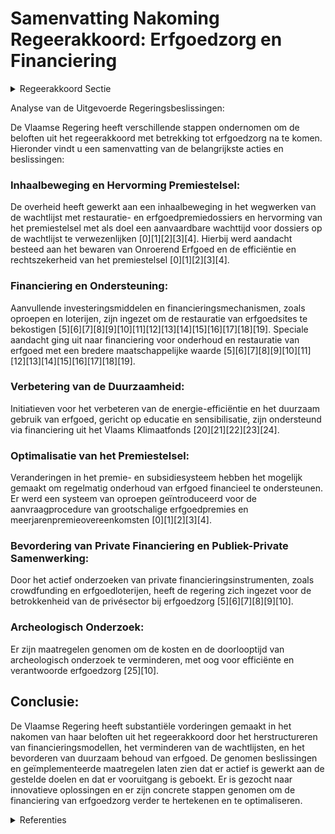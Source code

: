 # Samenvatting Nakoming Regeerakkoord: Erfgoedzorg en Financiering

<details>
        <summary>Regeerakkoord Sectie </summary>
        <p>7.2.1 Financiering erfgoedzorg De wachtlijst met restauratie- en erfgoed-premiedossiers is de voorbije regeerperiode significant ingekort maar ondanks de hoge investeringen in de restauratie en het onderhoud van beschermd erfgoed die gebeurden is er nog steeds een wachtlijst. De financiering van de erfgoedsector zal dus verder hertekend moeten worden: Met extra investeringsmiddelen maken we een inhaalbeweging in het wegwerken van de wachtlijst. Tevens onderzoeken we of er andere maatregelen genomen kunnen worden die de wachtlijst mee kunnen helpen terug dringen. We hervormen het premiestelsel om te komen tot een aanvaardbare wachttijd voor dossiers op de wachtlijst. We hebben hierbij aandacht voor het bewaren van het Onroerend Erfgoed, de efficiëntie en rechtszekerheid van het premiestelsel en de maatregelen en voor-waarden die opgelegd worden door het agentschap Onroerend Erfgoed. Om de levensduur van restauraties te ver lengen wordt volop de kaart van het onder houd en goed huisvaderschap getrokken. Dit heeft een dubbel voordeel: niet alleen blijft de authenticiteit van een monu-ment beter bewaard, het heeft ook belangrijke positieve financiële consequenties Voor de restauratie van sites zetten we ook in op financiering uit de privésector. We bekijken instrumenten zoals crowdfunding en een erfgoedloterij. We onderzoeken hoe de kost en de door-looptijd van archeologisch onderzoek verder verlaagd kan worden. </p>
        </details> 

Analyse van de Uitgevoerde Regeringsbeslissingen:

De Vlaamse Regering heeft verschillende stappen ondernomen om de beloften uit het regeerakkoord met betrekking tot erfgoedzorg na te komen. Hieronder vindt u een samenvatting van de belangrijkste acties en beslissingen:

### Inhaalbeweging en Hervorming Premiestelsel:
De overheid heeft gewerkt aan een inhaalbeweging in het wegwerken van de wachtlijst met restauratie- en erfgoedpremiedossiers en hervorming van het premiestelsel met als doel een aanvaardbare wachttijd voor dossiers op de wachtlijst te verwezenlijken \[0\]\[1\]\[2\]\[3\]\[4\]. Hierbij werd aandacht besteed aan het bewaren van Onroerend Erfgoed en de efficiëntie en rechtszekerheid van het premiestelsel \[0\]\[1\]\[2\]\[3\]\[4\].

### Financiering en Ondersteuning:
Aanvullende investeringsmiddelen en financieringsmechanismen, zoals oproepen en loterijen, zijn ingezet om de restauratie van erfgoedsites te bekostigen \[5\]\[6\]\[7\]\[8\]\[9\]\[10\]\[11\]\[12\]\[13\]\[14\]\[15\]\[16\]\[17\]\[18\]\[19\]. Speciale aandacht ging uit naar financiering voor onderhoud en restauratie van erfgoed met een bredere maatschappelijke waarde \[5\]\[6\]\[7\]\[8\]\[9\]\[10\]\[11\]\[12\]\[13\]\[14\]\[15\]\[16\]\[17\]\[18\]\[19\].

### Verbetering van de Duurzaamheid:
Initiatieven voor het verbeteren van de energie-efficiëntie en het duurzaam gebruik van erfgoed, gericht op educatie en sensibilisatie, zijn ondersteund via financiering uit het Vlaams Klimaatfonds \[20\]\[21\]\[22\]\[23\]\[24\].

### Optimalisatie van het Premiestelsel:
Veranderingen in het premie- en subsidiesysteem hebben het mogelijk gemaakt om regelmatig onderhoud van erfgoed financieel te ondersteunen. Er werd een systeem van oproepen geïntroduceerd voor de aanvraagprocedure van grootschalige erfgoedpremies en meerjarenpremieovereenkomsten \[0\]\[1\]\[2\]\[3\]\[4\].

### Bevordering van Private Financiering en Publiek-Private Samenwerking:
Door het actief onderzoeken van private financieringsinstrumenten, zoals crowdfunding en erfgoedloterijen, heeft de regering zich ingezet voor de betrokkenheid van de privésector bij erfgoedzorg \[5\]\[6\]\[7\]\[8\]\[9\]\[10\].

### Archeologisch Onderzoek:
Er zijn maatregelen genomen om de kosten en de doorlooptijd van archeologisch onderzoek te verminderen, met oog voor efficiënte en verantwoorde erfgoedzorg \[25\]\[10\].

## Conclusie:
De Vlaamse Regering heeft substantiële vorderingen gemaakt in het nakomen van haar beloften uit het regeerakkoord door het herstructureren van financieringsmodellen, het verminderen van de wachtlijsten, en het bevorderen van duurzaam behoud van erfgoed. De genomen beslissingen en geïmplementeerde maatregelen laten zien dat er actief is gewerkt aan de gestelde doelen en dat er vooruitgang is geboekt. Er is gezocht naar innovatieve oplossingen en er zijn concrete stappen genomen om de financiering van erfgoedzorg verder te hertekenen en te optimaliseren.

<details>
        <summary> Referenties</summary>
        **[\[0\]](https://beslissingenvlaamseregering.vlaanderen.be/?search=Stand%20van%20zaken%20afbouw%20wachtlijst%20restauratie-%20en%20erfgoedpremies%20en%20bijsturing%20premiestelsel%20onroerend%20erfgoed&dateOption=select&startDate=2022-03-25T09%3A00%3A00Z&endDate=2022-03-25T09%3A00%3A00Z)** : **(2022-03-25)** Stand van zaken afbouw wachtlijst restauratie- en erfgoedpremies en bijsturing premiestelsel onroerend erfgoed 

**[\[1\]](https://beslissingenvlaamseregering.vlaanderen.be/?search=Wijziging%20aanvraagprocedures%20voor%20erfgoedpremies%20en%20meerjarenpremieovereenkomsten&dateOption=select&startDate=2020-12-11T09%3A00%3A00Z&endDate=2020-12-11T09%3A00%3A00Z)** : **(2020-12-11)** Wijziging aanvraagprocedures voor erfgoedpremies en meerjarenpremieovereenkomsten 

**[\[2\]](https://beslissingenvlaamseregering.vlaanderen.be/?search=Wijziging%20aanvraagprocedures%20voor%20erfgoedpremies%20en%20meerjarenpremieovereenkomsten&dateOption=select&startDate=2020-09-18T08%3A00%3A00Z&endDate=2020-09-18T08%3A00%3A00Z)** : **(2020-09-18)** Wijziging aanvraagprocedures voor erfgoedpremies en meerjarenpremieovereenkomsten 

**[\[3\]](https://beslissingenvlaamseregering.vlaanderen.be/?search=Wijziging%20Onroerenderfgoedbesluit%3A%20aanvraagprocedures%20voor%20erfgoedpremies%20en%20meerjaren-premieovereenkomsten&dateOption=select&startDate=2020-10-30T09%3A00%3A00Z&endDate=2020-10-30T09%3A00%3A00Z)** : **(2020-10-30)** Wijziging Onroerenderfgoedbesluit: aanvraagprocedures voor erfgoedpremies en meerjaren-premieovereenkomsten 

**[\[4\]](https://beslissingenvlaamseregering.vlaanderen.be/?search=Schorsen%20aanvraagmogelijkheden%20erfgoedpremies%20bijzondere%20procedure&dateOption=select&startDate=2020-10-16T07%3A00%3A00Z&endDate=2020-10-16T07%3A00%3A00Z)** : **(2020-10-16)** Schorsen aanvraagmogelijkheden erfgoedpremies bijzondere procedure 

**[\[5\]](https://beslissingenvlaamseregering.vlaanderen.be/?search=Plan%20Vlaamse%20Veerkracht%3A%20dossier%2099&dateOption=select&startDate=2021-05-21T08%3A00%3A00Z&endDate=2021-05-21T08%3A00%3A00Z)** : **(2021-05-21)** Plan Vlaamse Veerkracht: dossier 99 

**[\[6\]](https://beslissingenvlaamseregering.vlaanderen.be/?search=Erfgoedpremies%20via%20oproepen%3A%20preselectie%20van%20kandidaat-dossiers&dateOption=select&startDate=2022-06-03T08%3A00%3A00Z&endDate=2022-06-03T08%3A00%3A00Z)** : **(2022-06-03)** Erfgoedpremies via oproepen: preselectie van kandidaat-dossiers 

**[\[7\]](https://beslissingenvlaamseregering.vlaanderen.be/?search=Plan%20Vlaamse%20Veerkracht%3A%20Oproepen%20erfgoedpremie%202021&dateOption=select&startDate=2021-07-02T08%3A00%3A00Z&endDate=2021-07-02T08%3A00%3A00Z)** : **(2021-07-02)** Plan Vlaamse Veerkracht: Oproepen erfgoedpremie 2021 

**[\[8\]](https://beslissingenvlaamseregering.vlaanderen.be/?search=Plan%20Vlaamse%20Veerkracht%3A%20investeringen%20onroerend%20erfgoed&dateOption=select&startDate=2022-10-28T08%3A00%3A00Z&endDate=2022-10-28T08%3A00%3A00Z)** : **(2022-10-28)** Plan Vlaamse Veerkracht: investeringen onroerend erfgoed 

**[\[9\]](https://beslissingenvlaamseregering.vlaanderen.be/?search=Plan%20Vlaamse%20Veerkracht%3A%20besteding%20middelen%20beleidsveld%20Onroerend%20Erfgoed&dateOption=select&startDate=2021-12-03T09%3A00%3A00Z&endDate=2021-12-03T09%3A00%3A00Z)** : **(2021-12-03)** Plan Vlaamse Veerkracht: besteding middelen beleidsveld Onroerend Erfgoed 

**[\[10\]](https://beslissingenvlaamseregering.vlaanderen.be/?search=Plan%20Vlaamse%20Veerkracht%3A%20Besteding%20middelen%20beleidsveld%20Onroerend%20Erfgoed%20&dateOption=select&startDate=2022-02-25T09%3A00%3A00Z&endDate=2022-02-25T09%3A00%3A00Z)** : **(2022-02-25)** Plan Vlaamse Veerkracht: Besteding middelen beleidsveld Onroerend Erfgoed  

**[\[11\]](https://beslissingenvlaamseregering.vlaanderen.be/?search=Plan%20Vlaamse%20Veerkracht%3A%20Subsidie%20restauratie%20kasteeldomein%20Heers&dateOption=select&startDate=2022-12-02T09%3A00%3A00Z&endDate=2022-12-02T09%3A00%3A00Z)** : **(2022-12-02)** Plan Vlaamse Veerkracht: Subsidie restauratie kasteeldomein Heers 

**[\[12\]](https://beslissingenvlaamseregering.vlaanderen.be/?search=Verdeling%20van%20de%20middelen%20van%20het%20noodfonds%20cultuur&dateOption=select&startDate=2020-07-10T08%3A00%3A00Z&endDate=2020-07-10T08%3A00%3A00Z)** : **(2020-07-10)** Verdeling van de middelen van het noodfonds cultuur 

**[\[13\]](https://beslissingenvlaamseregering.vlaanderen.be/?search=Bekrachtiging%20en%20afkondiging%20decreet%20over%20Vlaamse%20erfgoednetwerken&dateOption=select&startDate=2023-11-23T16%3A00%3A00Z&endDate=2023-11-23T16%3A00%3A00Z)** : **(2023-11-23)** Bekrachtiging en afkondiging decreet over Vlaamse erfgoednetwerken 

**[\[14\]](https://beslissingenvlaamseregering.vlaanderen.be/?search=Medefinanciering%20infrastructuurproject%20Kunst-%20en%20Museumsite%20Musea%20Brugge&dateOption=select&startDate=2020-11-13T09%3A00%3A00Z&endDate=2020-11-13T09%3A00%3A00Z)** : **(2020-11-13)** Medefinanciering infrastructuurproject Kunst- en Museumsite Musea Brugge 

**[\[15\]](https://beslissingenvlaamseregering.vlaanderen.be/?search=Strategische%20Visienota%20Cultureel%20Erfgoed&dateOption=select&startDate=2021-03-31T15%3A00%3A00Z&endDate=2021-03-31T15%3A00%3A00Z)** : **(2021-03-31)** Strategische Visienota Cultureel Erfgoed 

**[\[16\]](https://beslissingenvlaamseregering.vlaanderen.be/?search=Opheffing%20terugvorderingstermijn%20diverse%20steunmaatregelen%20Agentschap%20Innoveren%20en%20Ondernemen&dateOption=select&startDate=2023-10-13T08%3A00%3A00Z&endDate=2023-10-13T08%3A00%3A00Z)** : **(2023-10-13)** Opheffing terugvorderingstermijn diverse steunmaatregelen Agentschap Innoveren en Ondernemen 

**[\[17\]](https://beslissingenvlaamseregering.vlaanderen.be/?search=Herverdeling%20provisioneel%20krediet%3A%20versterking%20ouderenzorgbeleid&dateOption=select&startDate=2023-12-22T09%3A00%3A00Z&endDate=2023-12-22T09%3A00%3A00Z)** : **(2023-12-22)** Herverdeling provisioneel krediet: versterking ouderenzorgbeleid 

**[\[18\]](https://beslissingenvlaamseregering.vlaanderen.be/?search=Verlenging%20verhoogde%20subsidi%C3%ABring%20van%20planning%2C%20ontwikkeling%20en%20uitvoering%20van%20ge%C3%AFntegreerd%20natuurbeheer&dateOption=select&startDate=2023-03-17T09%3A00%3A00Z&endDate=2023-03-17T09%3A00%3A00Z)** : **(2023-03-17)** Verlenging verhoogde subsidiëring van planning, ontwikkeling en uitvoering van geïntegreerd natuurbeheer 

**[\[19\]](https://beslissingenvlaamseregering.vlaanderen.be/?search=Vijfde%20addendum%20bij%20protocolovereenkomst%20over%20meerjarenplanning%20herstructurering%20en%20restauratie%20vroegere%20mijnsite%20Beringen%20in%20het%20kader%20van%20project%20Mijn-Wereld&dateOption=select&startDate=2022-12-23T09%3A00%3A00Z&endDate=2022-12-23T09%3A00%3A00Z)** : **(2022-12-23)** Vijfde addendum bij protocolovereenkomst over meerjarenplanning herstructurering en restauratie vroegere mijnsite Beringen in het kader van project Mijn-Wereld 

**[\[20\]](https://beslissingenvlaamseregering.vlaanderen.be/?search=Aanpak%20besteding%20middelen%20Vlaams%20Klimaatfonds%20%28VKF%29%20voor%20de%20maatregel%20%E2%80%98Erfgoed%3A%20educatie%20en%20sensibilisatie%20met%20het%20oog%20op%20energiezuinig%20erfgoed%E2%80%99&dateOption=select&startDate=2023-10-20T08%3A00%3A00Z&endDate=2023-10-20T08%3A00%3A00Z)** : **(2023-10-20)** Aanpak besteding middelen Vlaams Klimaatfonds (VKF) voor de maatregel ‘Erfgoed: educatie en sensibilisatie met het oog op energiezuinig erfgoed’ 

**[\[21\]](https://beslissingenvlaamseregering.vlaanderen.be/?search=Aanpak%20besteding%20middelen%20Vlaams%20Klimaatfonds%20voor%20de%20maatregel%20%E2%80%98Erfgoed%3A%20educatie%20en%20sensibilisatie%20met%20het%20oog%20op%20energiezuinig%20erfgoed%E2%80%99&dateOption=select&startDate=2022-09-02T08%3A00%3A00Z&endDate=2022-09-02T08%3A00%3A00Z)** : **(2022-09-02)** Aanpak besteding middelen Vlaams Klimaatfonds voor de maatregel ‘Erfgoed: educatie en sensibilisatie met het oog op energiezuinig erfgoed’ 

**[\[22\]](https://beslissingenvlaamseregering.vlaanderen.be/?search=Aanpak%20besteding%20middelen%20voor%20verderzetting%20onderbouwde%20aanpak%20energiebesparing%20gebouwenpark%20sector%20Welzijn%2C%20Volksgezondheid%20en%20Gezin&dateOption=select&startDate=2023-11-23T16%3A00%3A00Z&endDate=2023-11-23T16%3A00%3A00Z)** : **(2023-11-23)** Aanpak besteding middelen voor verderzetting onderbouwde aanpak energiebesparing gebouwenpark sector Welzijn, Volksgezondheid en Gezin 

**[\[23\]](https://beslissingenvlaamseregering.vlaanderen.be/?search=Besteding%20middelen%20Vlaams%20Klimaatfonds%20%28VKF%29%20voor%20verderzetting%20onderbouwde%20aanpak%20energiebesparing%20gebouwenpark%20in%20de%20sector%20Welzijn%2C%20Volksgezondheid%20en%20Gezin&dateOption=select&startDate=2021-07-02T08%3A00%3A00Z&endDate=2021-07-02T08%3A00%3A00Z)** : **(2021-07-02)** Besteding middelen Vlaams Klimaatfonds (VKF) voor verderzetting onderbouwde aanpak energiebesparing gebouwenpark in de sector Welzijn, Volksgezondheid en Gezin 

**[\[24\]](https://beslissingenvlaamseregering.vlaanderen.be/?search=Ontwerpdecreet%20over%20Vlaamse%20erfgoednetwerken&dateOption=select&startDate=2023-09-08T08%3A00%3A00Z&endDate=2023-09-08T08%3A00%3A00Z)** : **(2023-09-08)** Ontwerpdecreet over Vlaamse erfgoednetwerken 

**[\[25\]](https://beslissingenvlaamseregering.vlaanderen.be/?search=Plan%20Vlaamse%20Veerkracht%3A%20besteding%20toegewezen%20middelen%20beleidsveld%20Onroerend%20Erfgoed&dateOption=select&startDate=2021-04-02T08%3A00%3A00Z&endDate=2021-04-02T08%3A00%3A00Z)** : **(2021-04-02)** Plan Vlaamse Veerkracht: besteding toegewezen middelen beleidsveld Onroerend Erfgoed 
        </details> 

